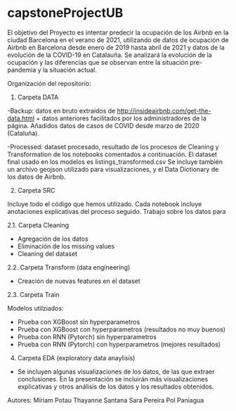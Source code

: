 # capstoneProjectUB

El objetivo del Proyecto es intentar predecir la ocupación de los Airbnb en la ciudad Barcelona en el verano de 2021, utilizando de datos de ocupación de Airbnb en Barcelona desde enero de 2019 hasta abril de 2021 y datos de la evolución de la COVID-19 en Catalauña. Se analizará la evolución de la ocupación y las diferencias que se observan entre la situación pre-pandemia y la situación actual. 

Organización del repositorio:

1. Carpeta DATA

-Backup: datos en bruto extraídos de http://insideairbnb.com/get-the-data.html + datos anteriores facilitados por los administradores de la página. Añadidos datos de casos de COVID desde marzo de 2020 (Cataluña).

-Processed: dataset procesado, resultado de los procesos de Cleaning y Transformation de los notebooks comentados a continuación. El dataset final usado en los modelos es listings_transformed.csv
Se incluye también un archivo geojson utilizado para visualizaciones, y el Data Dictionary de los datos de Airbnb.

2. Carpeta SRC

Incluye todo el código que hemos utilizado. Cada notebook incluye anotaciones explicativas del proceso seguido.
Trabajo sobre los datos para 

2.1. Carpeta Cleaning

 - Agregación de los datos
 - Eliminación de los missing values
 - Cleaning del dataset

2.2. Carpeta Transform (data engineering)
 - Creación de nuevas features en el dataset

2.3. Carpeta Train

Modelos utilziados:

 - Prueba con XGBoost sin hyperparametros
 - Prueba con XGBoost con hyperparametros (resultados no muy buenos)
 - Prueba con RNN (Pytorch) sin hyperparametros
 - Prueba con RNN (Pytorch) con hyperparametros (mejores resultados)

4. Carpeta EDA (exploratory data anaylisis)

- Se incluyen algunas visualizaciones de los datos, de las que extraer conclusiones.
En la presentación se incluirán más visualizaciones explicativas y otros análisis de los datos y los resultados obtenidos. 


Autores:
Míriam Potau
Thayanne Santana
Sara Pereira
Pol Paniagua
